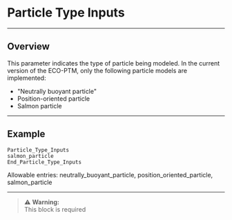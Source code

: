 # Particle Type Inputs
---

## Overview

This parameter indicates the type of particle being modeled. In the current version of the ECO-PTM, only the following particle models are implemented:
 - "Neutrally buoyant particle"
 - Position-oriented particle  
 - Salmon particle  

---

## Example

```plaintext
Particle_Type_Inputs
salmon_particle
End_Particle_Type_Inputs
```
Allowable entries: neutrally_buoyant_particle, position_oriented_particle, salmon_particle

---

> ⚠️ **Warning:**  
> This block is required